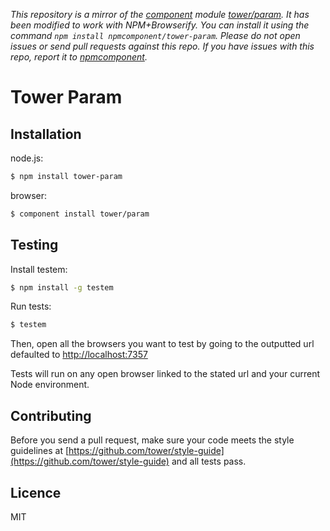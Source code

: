 *This repository is a mirror of the [component](http://component.io) module [tower/param](http://github.com/tower/param). It has been modified to work with NPM+Browserify. You can install it using the command `npm install npmcomponent/tower-param`. Please do not open issues or send pull requests against this repo. If you have issues with this repo, report it to [npmcomponent](https://github.com/airportyh/npmcomponent).*
# Tower Param

## Installation

node.js:

```bash
$ npm install tower-param
```

browser:

```bash
$ component install tower/param
```

## Testing

Install testem:

```bash
$ npm install -g testem
```

Run tests:

```bash
$ testem
```

Then, open all the browsers you want to test by going to the outputted url defaulted to [http://localhost:7357](http://localhost:7357)

Tests will run on any open browser linked to the stated url and your current Node environment.

## Contributing

Before you send a pull request, make sure your code meets the style guidelines at [https://github.com/tower/style-guide](https://github.com/tower/style-guide) and all tests pass.

## Licence

MIT